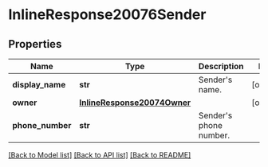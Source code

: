 # InlineResponse20076Sender

## Properties
Name | Type | Description | Notes
------------ | ------------- | ------------- | -------------
**display_name** | **str** | Sender&#x27;s name. | [optional] 
**owner** | [**InlineResponse20074Owner**](InlineResponse20074Owner.md) |  | [optional] 
**phone_number** | **str** | Sender&#x27;s phone number. | 

[[Back to Model list]](../README.md#documentation-for-models) [[Back to API list]](../README.md#documentation-for-api-endpoints) [[Back to README]](../README.md)

